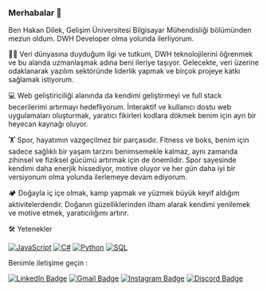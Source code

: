 ### Merhabalar 👋

Ben Hakan Dilek, Gelişim Üniversitesi Bilgisayar Mühendisliği bölümünden mezun oldum. DWH Developer olma yolunda ilerliyorum.

👨‍💻 Veri dünyasına duyduğum ilgi ve tutkum, DWH teknolojilerini öğrenmek ve bu alanda uzmanlaşmak adına beni ileriye taşıyor. Gelecekte, veri üzerine odaklanarak yazılım sektöründe liderlik yapmak ve birçok projeye katkı sağlamak istiyorum.

💻 Web geliştiriciliği alanında da kendimi geliştirmeyi ve full stack becerilerimi artırmayı hedefliyorum. İnteraktif ve kullanıcı dostu web uygulamaları oluşturmak, yaratıcı fikirleri kodlara dökmek benim için ayrı bir heyecan kaynağı oluyor.

🏋️ Spor, hayatımın vazgeçilmez bir parçasıdır. Fitness ve boks, benim için sadece sağlıklı bir yaşam tarzını benimsemekle kalmaz, aynı zamanda zihinsel ve fiziksel gücümü artırmak için de önemlidir. Spor sayesinde kendimi daha enerjik hissediyor, motive oluyor ve her gün daha iyi bir versiyonum olma yolunda ilerlemeye devam ediyorum.

🏕️ Doğayla iç içe olmak, kamp yapmak ve yüzmek büyük keyif aldığım aktivitelerdendir. Doğanın güzelliklerinden ilham alarak kendimi yenilemek ve motive etmek, yaratıcılığımı artırır.

🛠️ Yetenekler

[![JavaScript](https://img.shields.io/badge/-JavaScript-%23FFD700?style=flat-square&logo=javascript&logoColor=white)](https://developer.mozilla.org/en-US/docs/Web/JavaScript)
[![C#](https://img.shields.io/badge/-C%23-%23239120?style=flat-square&logo=c-sharp&logoColor=white)](https://docs.microsoft.com/en-us/dotnet/csharp/)
[![Python](https://img.shields.io/badge/-Python-%233776AB?style=flat-square&logo=python&logoColor=white)](https://www.python.org/)
[![SQL](https://img.shields.io/badge/-SQL-%23FFA500?style=flat-square&logo=sql&logoColor=white)](https://www.w3schools.com/sql/)


Benimle iletişime geçin :

[![LinkedIn Badge](https://img.shields.io/badge/-LinkedIn-0077B5?style=flat-square&labelColor=0077B5&logo=linkedin&logoColor=white&link=link)](https://www.linkedin.com/in/hakan-dilek-202491272/) 
[![Gmail Badge](https://img.shields.io/badge/-Gmail-D14836?style=flat-square&labelColor=D14836&logo=gmail&logoColor=white&link=link)](mailto:hakandilek55@gmail.com)
[![Instagram Badge](https://img.shields.io/badge/-Instagram-C13584?style=flat-square&labelColor=C13584&logo=instagram&logoColor=white&link=link)](www.instagram.com/haakandilek/) 
[![Discord Badge](https://img.shields.io/badge/-Discord-7289DA?style=flat-square&labelColor=7289DA&logo=discord&logoColor=white&link=link)](https://discordapp.com/users/305047092915863552)

  

